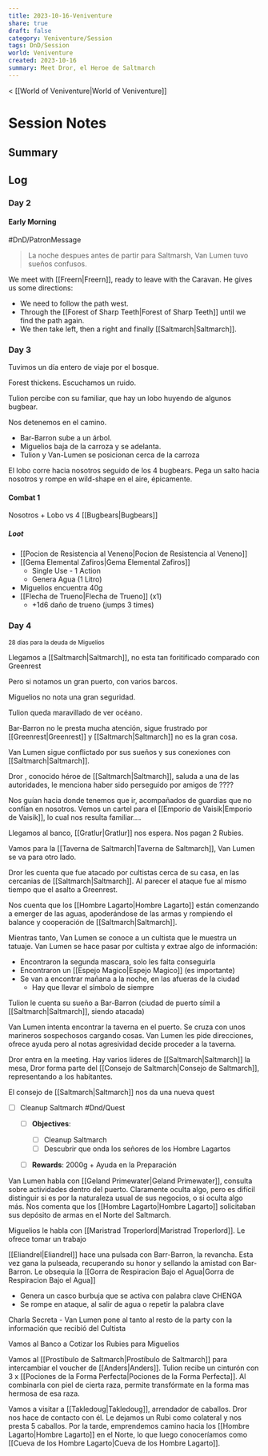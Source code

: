 ```yaml
---
title: 2023-10-16-Veniventure
share: true
draft: false
category: Veniventure/Session
tags: DnD/Session
world: Veniventure
created: 2023-10-16
summary: Meet Dror, el Heroe de Saltmarch
---
```

< [[World of Veniventure|World of Veniventure]]
# Session Notes

## Summary

## Log

### Day 2

#### Early Morning

#DnD/PatronMessage 
> La noche despues antes de partir para Saltmarsh, Van Lumen tuvo sueños confusos.

We meet with [[Freern|Freern]], ready to leave with the Caravan. He gives us some directions:
- We need to follow the path west. 
- Through the [[Forest of Sharp Teeth|Forest of Sharp Teeth]] until we find the path again.
- We then take left, then a right and finally [[Saltmarch|Saltmarch]].

### Day 3

Tuvimos un día entero de viaje por el bosque.

Forest thickens. Escuchamos un ruido. 

Tulion percibe con su familiar, que hay un lobo huyendo de algunos bugbear.

Nos detenemos en el camino. 
- Bar-Barron sube a un árbol. 
- Miguelios baja de la carroza y se adelanta. 
- Tulion y Van-Lumen se posicionan cerca de la carroza


El lobo corre hacia nosotros seguido de los 4 bugbears. 
Pega un salto hacia nosotros y rompe en wild-shape en el aire, épicamente. 

#### Combat 1

Nosotros + Lobo vs 4 [[Bugbears|Bugbears]] 

##### Loot
- [[Pocion de Resistencia al Veneno|Pocion de Resistencia al Veneno]]
- [[Gema Elemental Zafiros|Gema Elemental Zafiros]]
	- Single Use - 1 Action
	- Genera Agua (1 Litro)
- Miguelios encuentra 40g
- [[Flecha de Trueno|Flecha de Trueno]] (x1)
	- +1d6 daño de trueno (jumps 3 times)

### Day 4
<small>28 dias para la deuda de Miguelios</small>

Llegamos a [[Saltmarch|Saltmarch]], no esta tan foritificado comparado con Greenrest

Pero si notamos un gran puerto, con varios barcos. 

Miguelios no nota una gran seguridad.

Tulion queda maravillado de ver océano.

Bar-Barron no le presta mucha atención, sigue frustrado por [[Greenrest|Greenrest]] y [[Saltmarch|Saltmarch]] no es la gran cosa. 

Van Lumen sigue conflictado por sus sueños y sus conexiones con [[Saltmarch|Saltmarch]].

Dror , conocido héroe de [[Saltmarch|Saltmarch]], saluda a una de las autoridades, le menciona haber sido perseguido por amigos de ????

Nos guían hacia donde tenemos que ir, acompañados de guardias que no confían en nosotros. Vemos un cartel para el [[Emporio de Vaisik|Emporio de Vaisik]], lo cual nos resulta familiar.... 

Llegamos al banco, [[Gratlur|Gratlur]] nos espera. Nos pagan 2 Rubies.

Vamos para la [[Taverna de Saltmarch|Taverna de Saltmarch]], Van Lumen se va para otro lado. 

Dror les cuenta que fue atacado por cultistas cerca de su casa, en las cercanias de [[Saltmarch|Saltmarch]]. Al parecer el ataque fue al mismo tiempo que el asalto a Greenrest. 

Nos cuenta que los [[Hombre Lagarto|Hombre Lagarto]] están comenzando a emerger de las aguas, apoderándose de las armas y rompiendo el balance y cooperación de [[Saltmarch|Saltmarch]].

Mientras tanto, Van Lumen se conoce a un cultista que le muestra un tatuaje. Van Lumen se hace pasar por cultista y extrae algo de información:
- Encontraron la segunda mascara, solo les falta conseguirla
- Encontraron un [[Espejo Magico|Espejo Magico]] (es importante)
- Se van a encontrar mañana a la noche, en las afueras de la ciudad
	- Hay que llevar el símbolo de siempre

Tulion le cuenta su sueño a Bar-Barron (ciudad de puerto símil a [[Saltmarch|Saltmarch]], siendo atacada)

Van Lumen intenta encontrar la taverna en el puerto. Se cruza con unos marineros sospechosos cargando cosas. Van Lumen les pide direcciones, ofrece ayuda pero al notas agresividad decide proceder a la taverna. 

Dror entra en la meeting. Hay varios lideres de [[Saltmarch|Saltmarch]] la mesa, Dror forma parte del [[Consejo de Saltmarch|Consejo de Saltmarch]], representando a los habitantes.

El consejo de [[Saltmarch|Saltmarch]] nos da una nueva quest
- [ ] Cleanup Saltmarch #Dnd/Quest 
	- [ ] **Objectives**: 
		- [ ] Cleanup Saltmarch
		- [ ] Descubrir que onda los señores de los Hombre Lagartos
	- [ ] **Rewards**: 2000g + Ayuda en la Preparación


Van Lumen habla con [[Geland Primewater|Geland Primewater]], consulta sobre actividades dentro del puerto. 
Claramente oculta algo, pero es difícil distinguir si es por la naturaleza usual de sus negocios, o si oculta algo más. Nos comenta que los [[Hombre Lagarto|Hombre Lagarto]] solicitaban sus depósito de armas en el Norte del Saltmarch.

Miguelios le habla con [[Maristrad Troperlord|Maristrad Troperlord]]. Le ofrece tomar un trabajo

[[Eliandrel|Eliandrel]] hace una pulsada con Barr-Barron, la revancha. Esta vez gana la pulseada, recuperando su honor y sellando la amistad con Bar-Barron. Le obsequia la [[Gorra de Respiracion Bajo el Agua|Gorra de Respiracion Bajo el Agua]]
- Genera un casco burbuja que se activa con palabra clave CHENGA
- Se rompe en ataque, al salir de agua o repetir la palabra clave

Charla Secreta - Van Lumen pone al tanto al resto de la party con la información que recibió del Cultista

Vamos al Banco a Cotizar los Rubies para Miguelios

Vamos al [[Prostíbulo de Saltmarch|Prostíbulo de Saltmarch]] para intercambiar el voucher de [[Anders|Anders]]. 
Tulion recibe un cinturón con 3 x [[Pociones de la Forma Perfecta|Pociones de la Forma Perfecta]]. Al combinarla con piel de cierta raza, permite transfórmate en la forma mas hermosa de esa raza.

Vamos a visitar a [[Takledoug|Takledoug]], arrendador de caballos. Dror nos hace de contacto con él. Le dejamos un Rubi como colateral y nos presta 5 caballos. Por la tarde, emprendemos camino hacia los [[Hombre Lagarto|Hombre Lagarto]] en el Norte, lo que luego conoceríamos como [[Cueva de los Hombre Lagarto|Cueva de los Hombre Lagarto]].





























